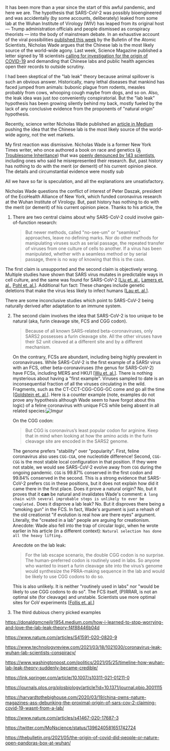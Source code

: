 It has been more than a year since the start of this awful pandemic, and here we are. The hypothesis that SARS-CoV-2 was possibly bioengineered and was accidentally (by some accounts, deliberately) leaked from some lab at the Wuhan Institute of Virology (WIV) has leaped from its original host — Trump administration officials and people dismissed as conspiracy theorists — into the body of mainstream debate. In an exhaustive account of the viral possibilities [published this week](https://thebulletin.org/2021/05/the-origin-of-covid-did-people-or-nature-open-pandoras-box-at-wuhan/) by the Bulletin of the Atomic Scientists, Nicholas Wade argues that the Chinese lab is the most likely source of the world-wide agony. Last week, Science Magazine published a letter signed by 18 scientists [calling for investigation for the origin of COVID-19](https://science.sciencemag.org/content/372/6543/694.1) and demanding that Chinese labs and public health agencies open their records to outside scrutiny.

I had been skeptical of the "lab leak" theory because animal spillover is such an obvious answer. Historically, many lethal diseases that mankind has faced jumped from animals: bubonic plague from rodents, measles probably from cows, whooping cough maybe from dogs, and so on. Also, the leak idea was just *too* conveniently conspiratorial. But the "lab leak" hypothesis has been growing silently behind my back, mostly fueled by the lack of any conclusive evidence from the proponents of "natural origin" hypothesis.

Recently, science writer Nicholas Wade published an [article in Medium](https://nicholaswade.medium.com/origin-of-covid-following-the-clues-6f03564c038) pushing the idea that the Chinese lab is the most likely source of the world-wide agony, not the wet markets. 



My first reaction was dismissive. Nicholas Wade is a former New York Times writer, who once authored a book on race and genetics ([A Troublesome Inheritance](https://en.wikipedia.org/wiki/A_Troublesome_Inheritance)) that was [openly denounced by 143 scientists](https://cehg.stanford.edu/letter-from-population-geneticists), including ones who said he misrepresented their research. But, past history has nothing to do with the merit (or demerit) of his current opinion piece. The details and circumstantial evidence were mostly sub

All we have so far is speculation, and all the explanations are unsatisfactory. 

Nicholas Wade questions the conflict of interest of Peter Daszak, president of the EcoHealth Alliance of New York, which funded coronavirus research at the Wuhan Institute of Virology. But, past history has nothing to do with the merit (or demerit) of his current opinion piece. Thanks to his article, the 





1. There are two central claims about why SARS-CoV-2 could involve gain-of-function research:

   > But newer methods, called "no-see-um" or "seamless" approaches, leave no defining marks. Nor do other methods for manipulating viruses such as serial passage, the repeated transfer of viruses from one culture of cells to another. If a virus has been manipulated, whether with a seamless method or by serial passage, there is no way of knowing that this is the case.

The first claim is unsupported and the second claim is objectively wrong. Multiple studies have shown that SARS virus mutates in predictable ways in cell culture, and the same was found for SARS-CoV-2 [[Liu et. al.](https://pubmed.ncbi.nlm.nih.gov/32571797/), [Lamers et. al.](https://pubmed.ncbi.nlm.nih.gov/33835028/), [Pohl et. al.](https://pubmed.ncbi.nlm.nih.gov/33760807/)]. Additional fun fact: These changes include genetic deletions that make the virus less likely to infect humans [[Lau et. al.](https://pubmed.ncbi.nlm.nih.gov/32301390/)]. 

There are some inconclusive studies which point to SARS-CoV-2 being naturally derived after adaptation to an immune system. 

2. The second claim involves the idea that SARS-CoV-2 is too unique to be natural (aka, furin cleavage site, FCS and CGG codon).

   > Because of all known SARS-related beta-coronaviruses, only SARS2 possesses a furin cleavage site. All the other viruses have their S2 unit cleaved at a different site and by a different mechanism.

   On the contrary, FCSs are abundant, including being highly prevalent in coronaviruses. While SARS-CoV-2 is the first example of a SARSr virus with an FCS, other beta-coronaviruses (the genus for SARS-CoV-2) have FCSs, including MERS and HKU1 [[Wu et. al.](https://doi.org/10.1016/j.scr.2020.102115)]. There is nothing mysterious about having a "first example". Viruses sampled to date is an inconsequential fraction of all the viruses circulating in the wild. Fragments, such as the CT-CCT-CGG-CGG-GC come and go all the time [[Goldstein et. al.](https://pubmed.ncbi.nlm.nih.gov/33564759/)]. Here is a counter example (note, examples do not prove any hypothesis although Wade seem to have forgot about this logic) of a feline coronavirus with unique FCS while being absent in all related species:![Imgur](https://i.imgur.com/7JkTOmd.jpg)

   

   On the CGG codon:

   > But CGG is coronavirus’s least popular codon for arginine. Keep that in mind when looking at how the amino acids in the furin cleavage site are encoded in the SARS2 genome.

   The genome prefers "stability" over "popularity". First, feline coronavirus also uses `CGG-CGA`, one nucleotide difference! Second, `CGG-CGG` is the most stable local configuration in that position. If they were not stable, we would see SARS-CoV-2 evolve away from `CGG` during the ongoing pandemic. `CGG` is 99.87% conserved in the first codon and 99.84% conserved in the second.  This is a strong evidence that SARS-CoV-2 prefers `CGG` in these positions, but it does not explain how did it came there in the first place. Does it prove a natural origin? No, but it proves that it **can** be natural and invalidates Wade's comment: `A long chain with several improbable steps is unlikely to ever be completed.` Does it disprove a lab leak? No. But it disproves there being a "smoking gun" in the FCS. In fact, Wade's argument is just a rehash of the old creationist "if evolution is real how are there eyes" argument. Literally, the "created in a lab" people are arguing for creationism. Anecdote: Wade also fell into the trap of circular logic, when he wrote earlier in his article (in a different context): `Natural selection has done all the heavy lifting.` 

   Anecdote on the lab leak:

   > For the lab escape scenario, the double CGG codon is no surprise. The human-preferred codon is routinely used in labs. So anyone who wanted to insert a furin cleavage site into the virus’s genome would synthesize the PRRA-making sequence in the lab and would be likely to use CGG codons to do so.

   This is also unlikely. It is neither "routinely used in labs" nor "would be likely to use CGG codons to do so". The FCS itself, (P)RRAR, is not an optimal site (for cleavage) and unstable. Scientists use more optimal sites for CoV experiments [[Follis et. al.](https://doi.org/10.1016/j.virol.2006.02.003)] 

   

3. The third dubious cherry picked examples 





https://donaldgmcneiljr1954.medium.com/how-i-learned-to-stop-worrying-and-love-the-lab-leak-theory-f4f88446b04d

https://www.nature.com/articles/S41591-020-0820-9

https://www.technologyreview.com/2021/03/18/1021030/coronavirus-leak-wuhan-lab-scientists-conspiracy/

https://www.washingtonpost.com/politics/2021/05/25/timeline-how-wuhan-lab-leak-theory-suddenly-became-credible/

https://link.springer.com/article/10.1007/s10311-021-01211-0

https://journals.plos.org/plosbiology/article?id=10.1371/journal.pbio.3001115

https://harvardtothebighouse.com/2020/03/19/china-owns-nature-magazines-ass-debunking-the-proximal-origin-of-sars-cov-2-claiming-covid-19-wasnt-from-a-lab/

https://www.nature.com/articles/s41467-020-17687-3

https://twitter.com/MoNscience/status/1396240581651742724

https://thebulletin.org/2021/05/the-origin-of-covid-did-people-or-nature-open-pandoras-box-at-wuhan/